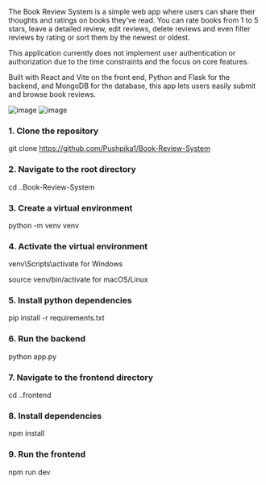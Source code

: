 The Book Review System is a simple web app where users can share their thoughts and ratings on books they’ve read. You can rate books from 1 to 5 stars, leave a detailed review, edit reviews, delete reviews and even filter reviews by rating or sort them by the newest or oldest. 

This application currently does not implement user authentication or authorization due to the time constraints and the focus on core features.

Built with React and Vite on the front end, Python and Flask for the backend, and MongoDB for the database, this app lets users easily submit and browse book reviews.

![image](https://github.com/user-attachments/assets/b8c18e50-d1e6-4a34-bcc1-47d39326dd34)
![image](https://github.com/user-attachments/assets/dd068a65-6ea7-42ba-be2b-15a49e3d8cf0)

### **1. Clone the repository**

git clone https://github.com/Pushpika1/Book-Review-System

### **2. Navigate to the root directory**

cd ..Book-Review-System

### **3. Create a virtual environment**

python -m venv venv

### **4. Activate the virtual environment**

venv\Scripts\activate for Windows

source venv/bin/activate for macOS/Linux

### **5. Install python dependencies**

pip install -r requirements.txt

### **6. Run the backend**

python app.py

### **7. Navigate to the frontend directory**

cd ..frontend

### **8. Install dependencies**
npm install

### **9. Run the frontend**
npm run dev
